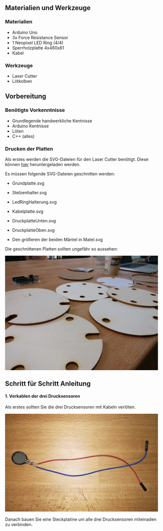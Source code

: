 ## Materialien und Werkzeuge

### Materialien
* Arduino Uno
* 3x Force Resistance Sensor
* 1 Neopixel LED Ring (4/4)
* Sperrholzplatte 4x460x61
* Kabel

### Werkzeuge
* Laser Cutter
* Lötkolben

## Vorbereitung

### Benötigte Vorkenntnisse

* Grundlegende handwerkliche Kentnisse
* Arduino Kentnisse
* Löten
* C++ (alles)

### Drucken der Platten

Als erstes werden die SVG-Dateien für den Laser Cutter benötigt. Diese können [hier](https://github.com/cbm-instructions/moon-moon/tree/master/lasercutter/) heruntergeladen werden.

Es müssen folgende SVG-Dateien geschnitten werden:

* Grundplatte.svg
* Stelzenhalter.svg
* LedRingHalterung.svg
* Kabelplatte.svg
* DruckplatteUnten.svg
* DruckplatteOben.svg

* Den größeren der beiden Mäntel in Matel.svg

Die geschnittenen Platten sollten ungefähr so aussehen:

<p align="center">
<img src="/images/holzplatten.jpg" alt="holzplatten.jpg"/>
</p>

## Schritt für Schritt Anleitung

#### 1. Verkablen der drei Drucksensoren

Als erstes sollten Sie die drei Drucksensoren mit Kabeln verlöten.

<p align="center">
<img src="/images/KabelSensor.png" alt="KabelSensor.png"/>
</p>

Danach bauen Sie eine Steckplatine um alle drei Drucksensoren miteinaden zu verbinden.
